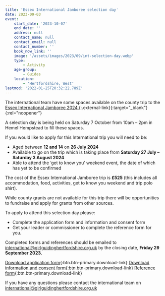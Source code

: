 ```yaml
---
title: 'Essex International Jamboree selection day'
date: 2023-09-03
event:
    start_date: '2023-10-07'
    end_date: ''
    address: null
    contact_name: null
    contact_email: null
    contact_number: ''
    book_now_link: ''
    image: '/assets/images/2023/09/int-selection-day.webp'
    type:
        - Activity
    age-group:
        - Guides
    location:
        - 'Hertfordshire, West'
lastmod: '2022-01-25T20:32:22.789Z'
---
```

The international team have some spaces available on the county trip to the [Essex International Jamboree 2024.](https://eij.org.uk/){:.external-link}{:target="_blank"}{:rel="noopener"}

A selection day is being held on Saturday 7 October from 10am – 2pm in Hemel Hempstead to fill these spaces.

If you would like to apply for this International trip you will need to be:

- Aged between **12 and 14** on **26 July 2024**
- Available to go on the trip which is taking place from **Saturday 27 July – Saturday 3 August 2024**
- Able to attend the ‘get to know you’ weekend event, the date of which has yet to be confirmed

The cost of the Essex International Jamboree trip is **£525** (this includes all accommodation, food, activities, get to know you weekend and trip polo shirt).  

While county grants are not available for this trip there will be opportunities to fundraise and apply for grants from other sources.

To apply to attend this selection day please:

- Complete the application form and information and consent form
- Get your leader or commissioner to complete the reference form for you.  

Completed forms and references should be emailed to <international@girlguidinghertfordshire.org.uk> by the closing date, **Friday 29 September 2023.**

[Download application form](/assets/docs/2023/application-form-girls-eo.docx){:btn.btn-primary.download-link} [Download information and consent form](/assets/docs/2023/info-cons-essex-only.docx){:btn.btn-primary.download-link} [Reference form](/assets/docs/2023/inter-reference-form.docx){:btn.btn-primary.download-link}

If you have any questions please contact the international team on <international@girlguidinghertfordshire.org.uk>

